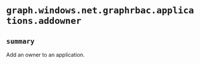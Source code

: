 # `graph.windows.net.graphrbac.applications.addowner`

## `summary`
Add an owner to an application.


